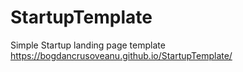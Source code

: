 # StartupTemplate

Simple Startup landing page template
https://bogdancrusoveanu.github.io/StartupTemplate/
